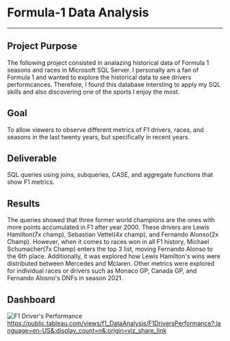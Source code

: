 # Formula-1 Data Analysis
---
Project Purpose
---
The following project consisted in analazing historical data of Formula 1 seasons and races in Microsoft SQL Server. I personally am  a fan of Formula 1 and wanted to explore the historical data to see drivers performcances. Therefore, I found this database intersting to apply my SQL skills and also discovering one of the sports I enjoy the most.    

Goal
---
To allow viewers to observe different metrics of F1 drivers, races, and seasons in the last twenty years, but specifically in recent years.

Deliverable
---
SQL queries using joins, subqueries, CASE, and aggregate functions that show F1 metrics.

Results
---
The queries showed that three former world champions are the ones with more points accumulated in F1 after year 2000. These drivers are Lewis Hamilton(7x champ), Sebastian Vettel(4x champ), and Fernando Alonso(2x Champ). However, when it comes to races won in all F1 history, Michael Schumacher(7x Champ) enters the top 3 list, moving Fernando Alonso to the 6th place. Additionally, it was explored how Lewis Hamilton's wins were distributed between Mercedes and Mclaren. Other metrics were explored for individual races or drivers such as Monaco GP, Canada GP, and Fernando Alosno's DNFs in season 2021.

Dashboard
---
![F1 Driver's Performance ](https://user-images.githubusercontent.com/102596118/215922319-0ad863b9-9eba-4105-9d93-94de97eb15de.png)
https://public.tableau.com/views/f1_DataAnalysis/F1DriversPerformance?:language=en-US&:display_count=n&:origin=viz_share_link
